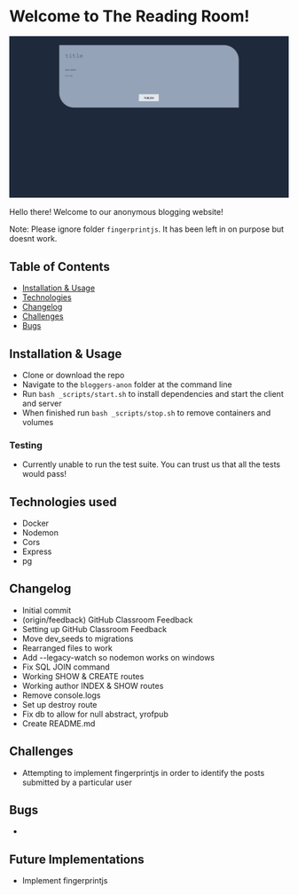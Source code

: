 # Welcome to The Reading Room!

![Screenshot](/images/screenshot.png)

Hello there! Welcome to our anonymous blogging website!<br/>

Note: Please ignore folder `fingerprintjs`. It has been left in on purpose but doesnt work.

## Table of Contents

- [Installation & Usage](#installation--usage)
- [Technologies](#technologies)
- [Changelog](#changelog)
- [Challenges](#challenges)
- [Bugs](#bugs)

## Installation & Usage

- Clone or download the repo
- Navigate to the `bloggers-anon` folder at the command line
- Run `bash _scripts/start.sh` to install dependencies and start the client and server
- When finished run `bash _scripts/stop.sh` to remove containers and volumes

### Testing

- Currently unable to run the test suite. You can trust us that all the tests would pass!

## Technologies used

- Docker
- Nodemon
- Cors
- Express
- pg

## Changelog

- Initial commit
- (origin/feedback) GitHub Classroom Feedback
- Setting up GitHub Classroom Feedback
- Move dev_seeds to migrations
- Rearranged files to work
- Add --legacy-watch so nodemon works on windows
- Fix SQL JOIN command
- Working SHOW & CREATE routes
- Working author INDEX & SHOW routes
- Remove console.logs
- Set up destroy route
- Fix db to allow for null abstract, yrofpub
- Create README.md

## Challenges

- Attempting to implement fingerprintjs in order to identify the posts submitted by a particular user

## Bugs

-

## Future Implementations

- Implement fingerprintjs
